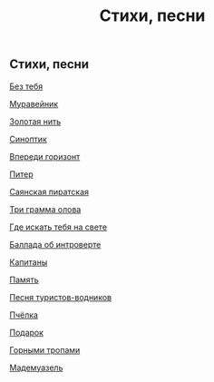 ﻿---
layout: page
title: Стихи, песни
description: Стихи и песни (с аккордами) Марка Шевченко.
---

## Стихи, песни

[Без тебя](without-you.md)

[Муравейник](anthill.md)

[Золотая нить](gold-thread.md)

[Синоптик](synoptic.md)

[Впереди горизонт](horizon-ahead.md)

[Питер](piter.md)

[Саянская пиратская](sayan-pirate-song.md)

[Три грамма олова](three-grams-of-tin.md)

[Где искать тебя на свете](where-to-look-for-you-in-world.md)

[Баллада об интроверте](ballad-about-introvert.md)

[Капитаны](capitans.md)

[Память](memory.md)

[Песня туристов-водников](song-of-water-tourists.md)

[Пчёлка](little-bee.md)

[Подарок](present.md)

[Горными тропами](walking-a-mountain-path.md)

[Мадемуазель](mademoiselle.md)

